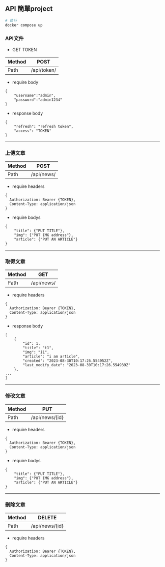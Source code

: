 ## API 簡單project

```bash
# 執行
docker compose up
```

### API文件

* GET TOKEN

| Method   |  POST|
|-------|:-----:|
| Path   |  /api/token/  |

* require body
```
{
    "username":"admin",
    "password":"admin1234"
}
```

* response body
```
{
    "refresh": "refresh token",
    "access": "TOKEN"
}
```

---
### 上傳文章
| Method   |  POST|
|-------|:-----:|
| Path   |  /api/news/  |

* require headers
```
{
  Authorization: Bearer {TOKEN},
  Content-Type: application/json
}
```

* require bodys
```
{
    "title": {"PUT TITLE"},
    "img": {"PUT IMG address"},
    "article": {"PUT AN ARTICLE"}
}
```

---
### 取得文章
| Method   |  GET|
|-------|:-----:|
| Path   |  /api/news/  |

* require headers
```
{
  Authorization: Bearer {TOKEN},
  Content-Type: application/json
}
```

* response body
```
[
    {
        "id": 1,
        "title": "t1",
        "img": "i1",
        "article": "i am article",
        "created": "2023-08-30T10:17:26.554952Z",
        "last_modify_date": "2023-08-30T10:17:26.554939Z"
    },
...
]
```

---
### 修改文章
| Method   |  PUT|
|-------|:-----:|
| Path   |  /api/news/{id}  |

* require headers
```
{
  Authorization: Bearer {TOKEN},
  Content-Type: application/json
}
```

* require bodys
```
{
    "title": {"PUT TITLE"},
    "img": {"PUT IMG address"},
    "article": {"PUT AN ARTICLE"}
}
```

---
### 刪除文章
| Method   |  DELETE|
|-------|:-----:|
| Path   |  /api/news/{id}  |

* require headers
```
{
  Authorization: Bearer {TOKEN},
  Content-Type: application/json
}
```

